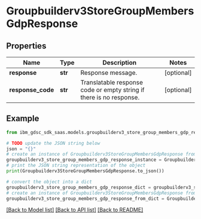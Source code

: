 # Groupbuilderv3StoreGroupMembersGdpResponse


## Properties

Name | Type | Description | Notes
------------ | ------------- | ------------- | -------------
**response** | **str** | Response message. | [optional] 
**response_code** | **str** | Translatable response code or empty string if there is no response. | [optional] 

## Example

```python
from ibm_gdsc_sdk_saas.models.groupbuilderv3_store_group_members_gdp_response import Groupbuilderv3StoreGroupMembersGdpResponse

# TODO update the JSON string below
json = "{}"
# create an instance of Groupbuilderv3StoreGroupMembersGdpResponse from a JSON string
groupbuilderv3_store_group_members_gdp_response_instance = Groupbuilderv3StoreGroupMembersGdpResponse.from_json(json)
# print the JSON string representation of the object
print(Groupbuilderv3StoreGroupMembersGdpResponse.to_json())

# convert the object into a dict
groupbuilderv3_store_group_members_gdp_response_dict = groupbuilderv3_store_group_members_gdp_response_instance.to_dict()
# create an instance of Groupbuilderv3StoreGroupMembersGdpResponse from a dict
groupbuilderv3_store_group_members_gdp_response_from_dict = Groupbuilderv3StoreGroupMembersGdpResponse.from_dict(groupbuilderv3_store_group_members_gdp_response_dict)
```
[[Back to Model list]](../README.md#documentation-for-models) [[Back to API list]](../README.md#documentation-for-api-endpoints) [[Back to README]](../README.md)


